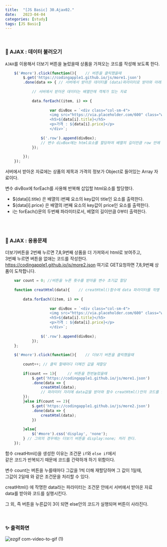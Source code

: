 ```yaml
---
title:  "[JS Basic] 30.Ajax02."
date:   2023-04-04
categories: [study]
tags: [JS Basic]
---
```

<br>

### 📂 AJAX : 데이터 불러오기

`AJAX`를 이용해서 더보기 버튼을 눌렀을때 상품을 가져오는 코드를 작성해 보도록 한다.    

```js
    $('#more').click(function(){    // 버튼을 클릭했을때
        $.get('https://codingapple1.github.io/js/more1.json')
        .done(data => { // 서버에서 받아온 데이터를 (data)파라미터로 받아와 아래와 같은 코드를 실행한다. 
            
            // 서버에서 받아온 데이터는 배열안에 객체가 있는 자료
            
            data.forEach((item, i) => {
                
                    var divBox = `<div class="col-sm-4">
                    <img src="https://via.placeholder.com/600" class="w-100">
                    <h5>${data[i].title}</h5>
                    <p>가격 : ${data[i].price}</p>
                    </div>`; 
                
                $('.row').append(divBox);
                // 변수 divBox에는 html요소를 할당하여 배열의 길이만큼 row 안에 삽입한다.
            });
        
        });
    });
```

서버에서 받아온 자료에는 상품의 제목과 가격의 정보가 Object로 들어있는 Array 자료이다.    

변수 divBox에 forEach를 사용해 반복해 삽입할 html요소를 할당했다.   

- ${data[i].title} 은 배열의 i번째 요소의 key값이 title인 요소를 출력한다.
- ${data[i].price} 은 배열의 i번째 요소의 key값이 price인 요소를 출력한다.
- i는 forEach()문의 두번째 파라미터로서, 베열의 길이만큼 0부터 출력한다.

<br>
<br>

### 📂 AJAX : 응용문제

더보기버튼을 2번째 누르면 7,8,9번째 상품을 더 가져와서 html로 보여주고,    
3번째 누르면 버튼을 없애는 코드를 작성한다.   
https://codingapple1.github.io/js/more2.json 여기로 GET요청하면 7,8,9번째 상품이 도착합니다.

```js
    var count = 0; //버튼을 누른 횟수를 받아올 변수 초기값 할당
    
    function creatHtml(data){    // creatHtml()함수에 data 파라미터를 작명
        
        data.forEach((item, i) => {
                    
                    var divBox = `<div class="col-sm-4">
                    <img src="https://via.placeholder.com/600" class="w-100">
                    <h5>${data[i].title}</h5>
                    <p>가격 : ${data[i].price}</p>
                    </div>`;  
                
                $('.row').append(divBox);
            });
    }; 
    
    $('#more').click(function(){    // 더보기 버튼을 클릭했을때
        
        count++; // 클릭 할때마다 더해진 값을 재할당
        
        if(count == 1){     // 버튼을 한번눌렀을때
            $.get('https://codingapple1.github.io/js/more1.json')
            .done(data => {
                creatHtml(data); 
                // 파라미터 자리에 data값을 받아와 함수 creatHtml()안의 코드를 실행 
        });
        }else if(count == 2){
            $.get('https://codingapple1.github.io/js/more2.json')
            .done(data => {
                creatHtml(data);
            })
            
        }else{
            $('#more').css('display', 'none');
        } // 그외의 경우에는 더보기 버튼을 display:none; 처리 한다.
    });
```

함수 creatHtml()을 생성한 이유는 조건문 `if`와 `else if`에서    
같은 코드가 반복되기 때문에 코드를 간략하개 하기 위함이다.    

변수 count는 버튼을 누를때마다 그값을 1씩 더해 재할당하며 그 값이 1일때,    
그값이 2일때 와 같은 조건문을 처리할 수 있다.

creatHtml() 에 작명한 data라는 파라미터는 조건문 안에서 서버에서 받아온 자료    
data를 받아와 코드를 실행시킨다.    

그 외, 즉 버튼을 누른값이 3이 되면 else안의 코드가 실행되며 버튼이 사라진다.

<br>

### ✨ 출력화면

![ezgif com-video-to-gif (1)](https://user-images.githubusercontent.com/115879536/229888354-9cfcb7a2-6f48-410d-8148-1aad50cd8c0d.gif)



